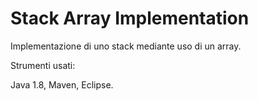# Stack Array Implementation

Implementazione di uno stack mediante uso di un array.

Strumenti usati:

Java 1.8, Maven, Eclipse.

